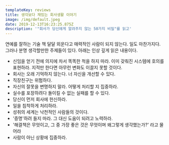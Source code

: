 ```yaml
---
templateKey: reviews
title: 생각보다 재밌는 회사생활 이야기
image: /img/default.jpeg
date: 2019-12-13T16:23:25.875Z
description: '"회사가 당신에게 알려주지 않는 50가지 비밀"를 읽고'
---
```

연예를 잘하는 기술 책 달달 외운다고 매력적인 사람이 되지 않는다. 일도 마찬가지다. 그러나 분명 생각할만한 주제들이 있다. 아래는 인상 깊게 읽은 내용이다.

- 신임을 얻기 전에 의지에 차서 똑똑한 척을 하지 마라. 이미 갖춰진 시스템에 호의를 표현하라. 지적만 한다면 아무런 변화도 이끌지 못할 것이다.
- 회사는 오래 기억하지 않는다. 너 자신을 개선할 수 있다.
- 직장친구는 위험하다.
- 자신의 잘못을 변명하지 말라. 어떻게 처리할 지 집중하라.
- 실수를 포장하려다 돌이킬 수 없는 실패를 할 수 있다.
- 당신이 먼저 회사에 헌신하라.
- 일을 침착하게 처리하라.
- 성취의 세계는 낙천적인 사람들의 것이다.
- '증명'하려 들지 마라. 그 대신 도움이 되려고 노력하라.
- '해결책은 무엇이고, 그 중 가장 좋은 것은 무엇이며 왜그렇게 생각했는가?' 라고 물어라
- 사람이 아닌 상황에 집중하라.